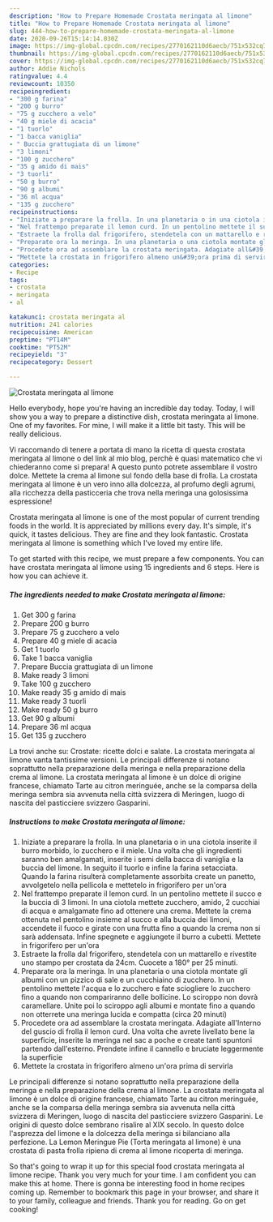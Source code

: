```yaml
---
description: "How to Prepare Homemade Crostata meringata al limone"
title: "How to Prepare Homemade Crostata meringata al limone"
slug: 444-how-to-prepare-homemade-crostata-meringata-al-limone
date: 2020-09-26T15:14:14.030Z
image: https://img-global.cpcdn.com/recipes/2770162110d6aecb/751x532cq70/crostata-meringata-al-limone-recipe-main-photo.jpg
thumbnail: https://img-global.cpcdn.com/recipes/2770162110d6aecb/751x532cq70/crostata-meringata-al-limone-recipe-main-photo.jpg
cover: https://img-global.cpcdn.com/recipes/2770162110d6aecb/751x532cq70/crostata-meringata-al-limone-recipe-main-photo.jpg
author: Addie Nichols
ratingvalue: 4.4
reviewcount: 10350
recipeingredient:
- "300 g farina"
- "200 g burro"
- "75 g zucchero a velo"
- "40 g miele di acacia"
- "1 tuorlo"
- "1 bacca vaniglia"
- " Buccia grattugiata di un limone"
- "3 limoni"
- "100 g zucchero"
- "35 g amido di mais"
- "3 tuorli"
- "50 g burro"
- "90 g albumi"
- "36 ml acqua"
- "135 g zucchero"
recipeinstructions:
- "Iniziate a preparare la frolla. In una planetaria o in una ciotola inserite il burro morbido, lo zucchero e il miele. Una volta che gli ingredienti saranno ben amalgamati, inserite i semi della bacca di vaniglia e la buccia del limone. In seguito il tuorlo e infine la farina setacciata. Quando la farina risulterà completamente assorbita create un panetto, avvolgetelo nella pellicola e mettetelo in frigorifero per un&#39;ora"
- "Nel frattempo preparate il lemon curd. In un pentolino mettete il succo e la buccia di 3 limoni. In una ciotola mettete zucchero, amido, 2 cucchiai di acqua e amalgamate fino ad ottenere una crema. Mettete la crema ottenuta nel pentolino insieme al succo e alla buccia dei limoni, accendete il fuoco e girate con una frutta fino a quando la crema non si sarà addensata. Infine spegnete e aggiungete il burro a cubetti. Mettete in frigorifero per un&#39;ora"
- "Estraete la frolla dal frigorifero, stendetela con un mattarello e rivestite uno stampo per crostata da 24cm. Cuocete a 180° per 25 minuti."
- "Preparate ora la meringa. In una planetaria o una ciotola montate gli albumi con un pizzico di sale e un cucchiaino di zucchero. In un pentolino mettete l&#39;acqua e lo zucchero e fate sciogliere lo zucchero fino a quando non compariranno delle bollicine. Lo sciroppo non dovrà caramellare. Unite poi lo sciroppo agli albumi e montate fino a quando non otterrete una meringa lucida e compatta (circa 20 minuti)"
- "Procedete ora ad assemblare la crostata meringata. Adagiate all&#39;Interno del guscio di frolla il lemon curd. Una volta che avrete livellato bene la superficie, inserite la meringa nel sac a poche e create tanti spuntoni partendo dall&#39;esterno. Prendete infine il cannello e bruciate leggermente la superficie"
- "Mettete la crostata in frigorifero almeno un&#39;ora prima di servirla"
categories:
- Recipe
tags:
- crostata
- meringata
- al

katakunci: crostata meringata al 
nutrition: 241 calories
recipecuisine: American
preptime: "PT14M"
cooktime: "PT52M"
recipeyield: "3"
recipecategory: Dessert

---
```



![Crostata meringata al limone](https://img-global.cpcdn.com/recipes/2770162110d6aecb/751x532cq70/crostata-meringata-al-limone-recipe-main-photo.jpg)

Hello everybody, hope you're having an incredible day today. Today, I will show you a way to prepare a distinctive dish, crostata meringata al limone. One of my favorites. For mine, I will make it a little bit tasty. This will be really delicious.

Vi raccomando di tenere a portata di mano la ricetta di questa crostata meringata al limone o del link al mio blog, perchè è quasi matematico che vi chiederanno come si prepara! A questo punto potrete assemblare il vostro dolce. Mettete la crema al limone sul fondo della base di frolla. La crostata meringata al limone è un vero inno alla dolcezza, al profumo degli agrumi, alla ricchezza della pasticceria che trova nella meringa una golosissima espressione!

Crostata meringata al limone is one of the most popular of current trending foods in the world. It is appreciated by millions every day. It's simple, it's quick, it tastes delicious. They are fine and they look fantastic. Crostata meringata al limone is something which I've loved my entire life.


To get started with this recipe, we must prepare a few components. You can have crostata meringata al limone using 15 ingredients and 6 steps. Here is how you can achieve it.

<!--inarticleads1-->

##### The ingredients needed to make Crostata meringata al limone:

1. Get 300 g farina
1. Prepare 200 g burro
1. Prepare 75 g zucchero a velo
1. Prepare 40 g miele di acacia
1. Get 1 tuorlo
1. Take 1 bacca vaniglia
1. Prepare  Buccia grattugiata di un limone
1. Make ready 3 limoni
1. Take 100 g zucchero
1. Make ready 35 g amido di mais
1. Make ready 3 tuorli
1. Make ready 50 g burro
1. Get 90 g albumi
1. Prepare 36 ml acqua
1. Get 135 g zucchero


La trovi anche su: Crostate: ricette dolci e salate. La crostata meringata al limone vanta tantissime versioni. Le principali differenze si notano soprattutto nella preparazione della meringa e nella preparazione della crema al limone. La crostata meringata al limone è un dolce di origine francese, chiamato Tarte au citron meringuée, anche se la comparsa della meringa sembra sia avvenuta nella città svizzera di Meringen, luogo di nascita del pasticciere svizzero Gasparini. 

<!--inarticleads2-->

##### Instructions to make Crostata meringata al limone:

1. Iniziate a preparare la frolla. In una planetaria o in una ciotola inserite il burro morbido, lo zucchero e il miele. Una volta che gli ingredienti saranno ben amalgamati, inserite i semi della bacca di vaniglia e la buccia del limone. In seguito il tuorlo e infine la farina setacciata. Quando la farina risulterà completamente assorbita create un panetto, avvolgetelo nella pellicola e mettetelo in frigorifero per un&#39;ora
1. Nel frattempo preparate il lemon curd. In un pentolino mettete il succo e la buccia di 3 limoni. In una ciotola mettete zucchero, amido, 2 cucchiai di acqua e amalgamate fino ad ottenere una crema. Mettete la crema ottenuta nel pentolino insieme al succo e alla buccia dei limoni, accendete il fuoco e girate con una frutta fino a quando la crema non si sarà addensata. Infine spegnete e aggiungete il burro a cubetti. Mettete in frigorifero per un&#39;ora
1. Estraete la frolla dal frigorifero, stendetela con un mattarello e rivestite uno stampo per crostata da 24cm. Cuocete a 180° per 25 minuti.
1. Preparate ora la meringa. In una planetaria o una ciotola montate gli albumi con un pizzico di sale e un cucchiaino di zucchero. In un pentolino mettete l&#39;acqua e lo zucchero e fate sciogliere lo zucchero fino a quando non compariranno delle bollicine. Lo sciroppo non dovrà caramellare. Unite poi lo sciroppo agli albumi e montate fino a quando non otterrete una meringa lucida e compatta (circa 20 minuti)
1. Procedete ora ad assemblare la crostata meringata. Adagiate all&#39;Interno del guscio di frolla il lemon curd. Una volta che avrete livellato bene la superficie, inserite la meringa nel sac a poche e create tanti spuntoni partendo dall&#39;esterno. Prendete infine il cannello e bruciate leggermente la superficie
1. Mettete la crostata in frigorifero almeno un&#39;ora prima di servirla


Le principali differenze si notano soprattutto nella preparazione della meringa e nella preparazione della crema al limone. La crostata meringata al limone è un dolce di origine francese, chiamato Tarte au citron meringuée, anche se la comparsa della meringa sembra sia avvenuta nella città svizzera di Meringen, luogo di nascita del pasticciere svizzero Gasparini. Le origini di questo dolce sembrano risalire al XIX secolo. In questo dolce l&#39;asprezza del limone e la dolcezza della meringa si bilanciano alla perfezione. La Lemon Meringue Pie (Torta meringata al limone) è una crostata di pasta frolla ripiena di crema al limone ricoperta di meringa. 

So that's going to wrap it up for this special food crostata meringata al limone recipe. Thank you very much for your time. I am confident you can make this at home. There is gonna be interesting food in home recipes coming up. Remember to bookmark this page in your browser, and share it to your family, colleague and friends. Thank you for reading. Go on get cooking!
